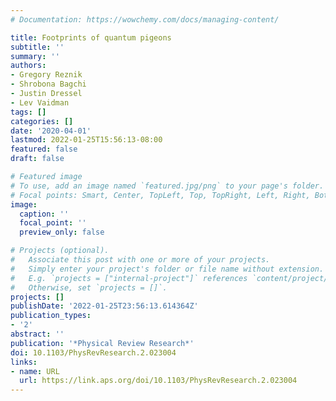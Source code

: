 ```yaml
---
# Documentation: https://wowchemy.com/docs/managing-content/

title: Footprints of quantum pigeons
subtitle: ''
summary: ''
authors:
- Gregory Reznik
- Shrobona Bagchi
- Justin Dressel
- Lev Vaidman
tags: []
categories: []
date: '2020-04-01'
lastmod: 2022-01-25T15:56:13-08:00
featured: false
draft: false

# Featured image
# To use, add an image named `featured.jpg/png` to your page's folder.
# Focal points: Smart, Center, TopLeft, Top, TopRight, Left, Right, BottomLeft, Bottom, BottomRight.
image:
  caption: ''
  focal_point: ''
  preview_only: false

# Projects (optional).
#   Associate this post with one or more of your projects.
#   Simply enter your project's folder or file name without extension.
#   E.g. `projects = ["internal-project"]` references `content/project/deep-learning/index.md`.
#   Otherwise, set `projects = []`.
projects: []
publishDate: '2022-01-25T23:56:13.614364Z'
publication_types:
- '2'
abstract: ''
publication: '*Physical Review Research*'
doi: 10.1103/PhysRevResearch.2.023004
links:
- name: URL
  url: https://link.aps.org/doi/10.1103/PhysRevResearch.2.023004
---
```

